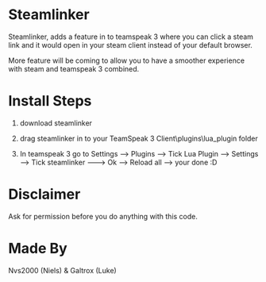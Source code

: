 # Steamlinker
Steamlinker, adds a feature in to teamspeak 3 where you can click a steam link and it would open in your steam client instead of your default browser.

More feature will be coming to allow you to have a smoother experience with steam and teamspeak 3 combined.

# Install Steps

1. download steamlinker

2. drag steamlinker in to your TeamSpeak 3 Client\plugins\lua_plugin folder

3. In teamspeak 3 go to Settings --> Plugins --> Tick Lua Plugin --> Settings --> Tick steamlinker ---> Ok --> Reload all --> your done :D


# Disclaimer
Ask for permission before you do anything with this code.


# Made By
Nvs2000 (Niels) & Galtrox (Luke)
